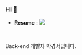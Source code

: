 ### Hi 👋

- **Resume** : [<img src="https://img.shields.io/badge/Notion-000000?style=for-the-badge&logo=Notion&logoColor=white">](https://unhas.notion.site/39da44c3a57b4766a6c72cf0772ed0a1?pvs=4)

<br/>

Back-end 개발자 박경서입니다. 

<!--
**unhas01/unhas01** is a ✨ _special_ ✨ repository because its `README.md` (this file) appears on your GitHub profile.

Here are some ideas to get you started:

- 🔭 I’m currently working on ...
- 🌱 I’m currently learning ...
- 👯 I’m looking to collaborate on ...
- 🤔 I’m looking for help with ...
- 💬 Ask me about ...
- 📫 How to reach me: ...
- 😄 Pronouns: ...
- ⚡ Fun fact: ...
-->
